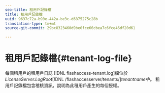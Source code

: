 ```yaml
---
seo-title: 租用戶記錄檔
title: 租用戶記錄檔
uuid: 9637c72a-b90e-442a-be3c-d6875275c28b
translation-type: tm+mt
source-git-commit: 29bc8323460d9be0fce66cbea7c6fce46df20d61

---
```



# 租用戶記錄檔{#tenant-log-file}

每個租用戶的租用戶日誌 [!DNL flashaccess-tenant.log]檔位於 *LicenseServer.LogRoot*[!DNL /flashaccesserver/tenants/]*tenantname中&#x200B;*。 租用戶記錄檔包含稽核資訊，說明為此租用戶產生的每個授權。
